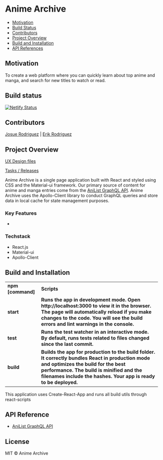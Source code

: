 # Anime Archive

- [Motivation](#motivation)
- [Build Status](#build-status)
- [Contributors](#contributors)
- [Project Overview](#project-overview)
- [Build and Installation](#build-and-installation)
- [API References](#api-reference)

## Motivation
To create a web platform where you can quickly learn about top anime and manga, and search for new titles to watch or read.
## Build status
[![Netlify Status](https://api.netlify.com/api/v1/badges/2e34f940-debc-4444-a918-5266486e0cb1/deploy-status)](https://app.netlify.com/sites/friendly-lamarr-ed5b43/deploys)
## Contributors
[Josue Rodriguez](https://github.com/maybejosue) | [Erik Rodriguez](https://github.com/ErikRodriguez-webdev)
## Project Overview

[UX Design files](https://www.figma.com/file/4OuESPyiAbWmLT7Tu1iHXt/Web-browser-with-references?node-id=1021%3A4)

[Tasks / Releases](https://trello.com/b/QwJdhW7E/anime-archive)

Anime Archive is a single page application built with React and styled using CSS and the Material-ui framework. Our primary source of content for anime and manga entries come from the [AniList GraphQL API](https://anilist.gitbook.io/anilist-apiv2-docs/). Anime Archive uses the Apollo-Client library to conduct GraphQL queries and store data in local cache for state management purposes.

### Key Features

- 


### Techstack

- React.js
- Material-ui
- Apollo-Client

## Build and Installation

<table>
  <thread>
    <td>
      <b> npm [command] </b>
    </td>
    <td>
      <b> Scripts </b>
    </td>
    </thread>
  <tr>
    <td>
      <b> start </b>
    </td>
    <td>
      <b> Runs the app in development mode. Open http://localhost:3000 to view it in the browser. The page will automatically reload if you make changes to the code. You will see the build errors and lint warnings in the console. </b>
    </td>
  </tr>
   <tr>
    <td>
      <b> test </b>
    </td>
    <td>
      <b> Runs the test watcher in an interactive mode. By default, runs tests related to files changed since the last commit. </b>
    </td>
  </tr>
   <tr>
    <td>
      <b> build </b>
    </td>
    <td>
      <b> Builds the app for production to the build folder. It correctly bundles React in production mode and optimizes the build for the best performance. The build is minified and the filenames include the hashes. Your app is ready to be deployed. </b>
    </td>
  </tr>
  </table>
  
  This application uses Create-React-App and runs all build utils through react-scripts

## API Reference
- [AniList GraphQL API](https://anilist.gitbook.io/anilist-apiv2-docs/)


## License
MIT © Anime Archive
